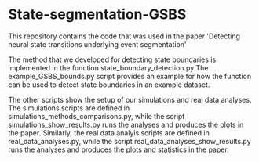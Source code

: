# State-segmentation-GSBS
This repository contains the code that was used in the paper 'Detecting neural state transitions underlying event segmentation'

The method that we developed for detecting state boundaries is implemented in the function state_boundary_detection.py
The example_GSBS_bounds.py script provides an example for how the function can be used to detect state boundaries in an example dataset. 

The other scripts show the setup of our simulations and real data analyses. 
The simulations scripts are defined in simulations_methods_comparisons.py, while the script simulations_show_results.py runs the analyses and produces the plots in the paper. 
Similarly, the real data analyis scripts are defined in real_data_analyses.py, while the script real_data_analyses_show_results.py runs the analyses and produces the plots and statistics in the paper. 
